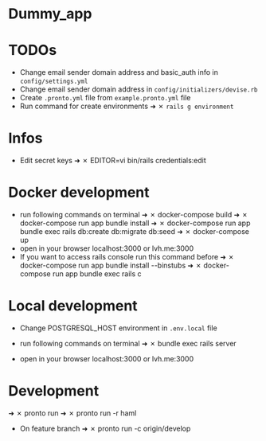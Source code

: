 # Dummy_app

# TODOs
- Change email sender domain address and basic_auth info in `config/settings.yml`
- Change email sender domain address in `config/initializers/devise.rb`
- Create `.pronto.yml` file from `example.pronto.yml` file
- Run command for create environments ➜ ✗  `rails g environment`

# Infos
- Edit secret keys
➜ ✗ EDITOR=vi bin/rails credentials:edit


# Docker development
- run following commands on terminal
➜ ✗ docker-compose build
➜ ✗ docker-compose run app bundle install
➜ ✗ docker-compose run app bundle exec rails db:create db:migrate db:seed
➜ ✗ docker-compose up
- open in your browser localhost:3000 or lvh.me:3000
- If you want to access rails console run this command before
➜ ✗ docker-compose run app bundle install --binstubs
➜ ✗ docker-compose run app bundle exec rails c

# Local development

- Change  POSTGRESQL_HOST environment in `.env.local` file

- run following commands on terminal
➜ ✗ bundle exec rails server
- open in your browser localhost:3000 or lvh.me:3000

# Development
➜ ✗ pronto run
➜ ✗ pronto run -r haml
- On feature branch
➜ ✗ pronto run -c origin/develop
